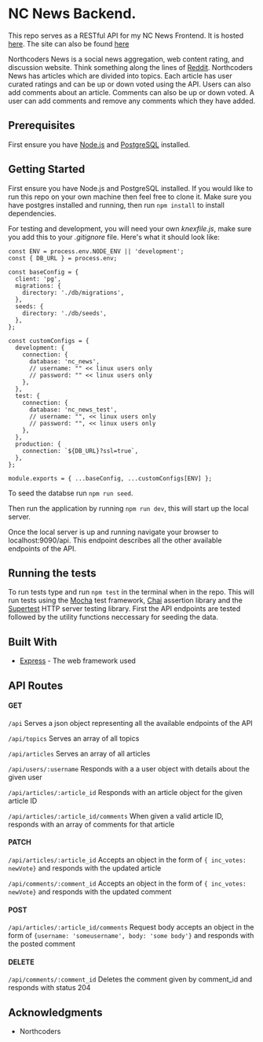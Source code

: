 # NC News Backend.

This repo serves as a RESTful API for my NC News Frontend. It is hosted [here](https://rich-james-nc-news.herokuapp.com/api/). The site can also be found [here](https://rich-nc-news.netlify.com/)

Northcoders News is a social news aggregation, web content rating, and discussion website. Think something along the lines of [Reddit](https://www.reddit.com/). Northcoders News has articles which are divided into topics. Each article has user curated ratings and can be up or down voted using the API. Users can also add comments about an article. Comments can also be up or down voted. A user can add comments and remove any comments which they have added.

## Prerequisites

First ensure you have [Node.js](https://nodejs.org/en/) and [PostgreSQL](https://www.postgresql.org/) installed.

## Getting Started

First ensure you have Node.js and PostgreSQL installed. If you would like to run this repo on your own machine then feel free to clone it. Make sure you have postgres installed and running, then run `npm install` to install dependencies.

For testing and development, you will need your own _knexfile.js_, make sure you add this to your _.gitignore_ file. Here's what it should look like:

```
const ENV = process.env.NODE_ENV || 'development';
const { DB_URL } = process.env;

const baseConfig = {
  client: 'pg',
  migrations: {
    directory: './db/migrations',
  },
  seeds: {
    directory: './db/seeds',
  },
};

const customConfigs = {
  development: {
    connection: {
      database: 'nc_news',
      // username: "" << linux users only
      // password: "" << linux users only
    },
  },
  test: {
    connection: {
      database: 'nc_news_test',
      // username: "", << linux users only
      // password: "", << linux users only
    },
  },
  production: {
    connection: `${DB_URL}?ssl=true`,
  },
};

module.exports = { ...baseConfig, ...customConfigs[ENV] };
```

To seed the databse run `npm run seed`.

Then run the application by running `npm run dev`, this will start up the local server.

Once the local server is up and running navigate your browser to localhost:9090/api.
This endpoint describes all the other available endpoints of the API.

## Running the tests

To run tests type and run `npm test` in the terminal when in the repo. This will run tests using the [Mocha](https://mochajs.org/) test framework, [Chai](https://www.chaijs.com/) assertion library and the [Supertest](https://github.com/visionmedia/supertest) HTTP server testing library. First the API endpoints are tested followed by the utility functions neccessary for seeding the data.

## Built With

- [Express](https://expressjs.com/) - The web framework used

## API Routes

#### GET

`/api`
Serves a json object representing all the available endpoints of the API

`/api/topics`
Serves an array of all topics

`/api/articles`
Serves an array of all articles

`/api/users/:username`
Responds with a a user object with details about the given user

`/api/articles/:article_id`
Responds with an article object for the given article ID

`/api/articles/:article_id/comments`
When given a valid article ID, responds with an array of comments for that article

#### PATCH

`/api/articles/:article_id`
Accepts an object in the form of `{ inc_votes: newVote}` and responds with the updated article

`/api/comments/:comment_id`
Accepts an object in the form of `{ inc_votes: newVote}` and responds with the updated comment

#### POST

`/api/articles/:article_id/comments`
Request body accepts an object in the form of `{username: 'someusername', body: 'some body'}` and responds with the posted comment

#### DELETE

`/api/comments/:comment_id`
Deletes the comment given by comment_id and responds with status 204

## Acknowledgments

- Northcoders
